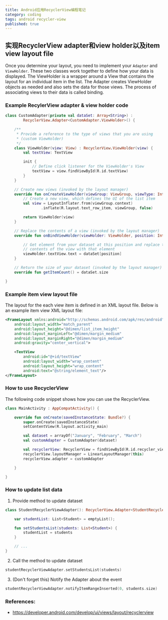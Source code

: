 ```yaml
---
title: Android应用RecyclerView编程笔记
category: coding
tags: android recycler-view
published: true
---
```


## 实现RecyclerView adapter和view holder以及item view layout file

Once you determine your layout, you need to implement your `Adapter` and `ViewHolder`. These two classes work together to define how your data is displayed. The ViewHolder is a wrapper around a View that contains the layout for an individual item in the list. The Adapter creates ViewHolder objects as needed and also sets the data for those views. The process of associating views to their data is called binding.

### Example RecylerView adapter & view holder code

```kotlin
class CustomAdapter(private val dataSet: Array<String>) :
        RecyclerView.Adapter<CustomAdapter.ViewHolder>() {

    /**
     * Provide a reference to the type of views that you are using
     * (custom ViewHolder)
     */
    class ViewHolder(view: View) : RecyclerView.ViewHolder(view) {
        val textView: TextView

        init {
            // Define click listener for the ViewHolder's View
            textView = view.findViewById(R.id.textView)
        }
    }

    // Create new views (invoked by the layout manager)
    override fun onCreateViewHolder(viewGroup: ViewGroup, viewType: Int): ViewHolder {
        // Create a new view, which defines the UI of the list item
        val view = LayoutInflater.from(viewGroup.context)
                .inflate(R.layout.text_row_item, viewGroup, false)

        return ViewHolder(view)
    }

    // Replace the contents of a view (invoked by the layout manager)
    override fun onBindViewHolder(viewHolder: ViewHolder, position: Int) {

        // Get element from your dataset at this position and replace the
        // contents of the view with that element
        viewHolder.textView.text = dataSet[position]
    }

    // Return the size of your dataset (invoked by the layout manager)
    override fun getItemCount() = dataSet.size

}
```

### Example item view layout file

The layout for the each view item is defined in an XML layout file. Below is an example item view XML layout file:

```xml
<FrameLayout xmlns:android="http://schemas.android.com/apk/res/android"
    android:layout_width="match_parent"
    android:layout_height="@dimen/list_item_height"
    android:layout_marginLeft="@dimen/margin_medium"
    android:layout_marginRight="@dimen/margin_medium"
    android:gravity="center_vertical">

    <TextView
        android:id="@+id/textView"
        android:layout_width="wrap_content"
        android:layout_height="wrap_content"
        android:text="@string/element_text"/>
</FrameLayout>
```

### How to use RecyclerView

The following code snippet shows how you can use the RecyclerView.

```kotlin
class MainActivity : AppCompatActivity() {

    override fun onCreate(savedInstanceState: Bundle?) {
        super.onCreate(savedInstanceState)
        setContentView(R.layout.activity_main)

        val dataset = arrayOf("January", "February", "March")
        val customAdapter = CustomAdapter(dataset)

        val recyclerView: RecyclerView = findViewById(R.id.recycler_view)
        recyclerView.layoutManager = LinearLayoutManager(this)
        recyclerView.adapter = customAdapter

    }

}
```

### How to update list data

1. Provide method to update dataset

```kotlin
class StudentRecyclerViewAdapter(): RecyclerView.Adapter<StudentRecyclerViewAdapter.ViewHolder>() {

    var studentList: List<Student> = emptyList();

    fun setStudentsList(students: List<Student>) {
        studentList = students
    }

    // ...
}
```

2. Call the method to update dataset

```kotlin
studentRecyclerViewAdapter.setStudentsList(students)
```

3. (Don't forget this) Notify the Adapter about the event

```kotlin
studentRecyclerViewAdapter.notifyItemRangeInserted(0, students.size)
```

### References:

- https://developer.android.com/develop/ui/views/layout/recyclerview
